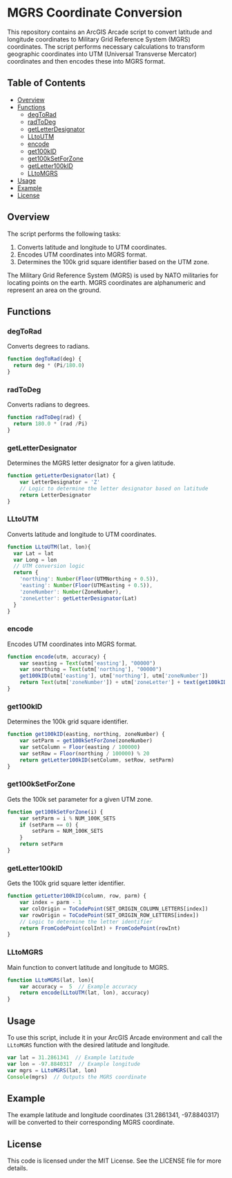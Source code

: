 # MGRS Coordinate Conversion

This repository contains an ArcGIS Arcade script to convert latitude and longitude coordinates to Military Grid Reference System (MGRS) coordinates. The script performs necessary calculations to transform geographic coordinates into UTM (Universal Transverse Mercator) coordinates and then encodes these into MGRS format.

## Table of Contents

- [Overview](#overview)
- [Functions](#functions)
  - [degToRad](#degToRad)
  - [radToDeg](#radToDeg)
  - [getLetterDesignator](#getLetterDesignator)
  - [LLtoUTM](#LLtoUTM)
  - [encode](#encode)
  - [get100kID](#get100kID)
  - [get100kSetForZone](#get100kSetForZone)
  - [getLetter100kID](#getLetter100kID)
  - [LLtoMGRS](#LLtoMGRS)
- [Usage](#usage)
- [Example](#example)
- [License](#license)

## Overview

The script performs the following tasks:
1. Converts latitude and longitude to UTM coordinates.
2. Encodes UTM coordinates into MGRS format.
3. Determines the 100k grid square identifier based on the UTM zone.

The Military Grid Reference System (MGRS) is used by NATO militaries for locating points on the earth. MGRS coordinates are alphanumeric and represent an area on the ground.

## Functions

### degToRad

Converts degrees to radians.

```javascript
function degToRad(deg) {
  return deg * (Pi/180.0)
}
```

### radToDeg

Converts radians to degrees.

```javascript
function radToDeg(rad) {
  return 180.0 * (rad /Pi)
}
```

### getLetterDesignator

Determines the MGRS letter designator for a given latitude.

```javascript
function getLetterDesignator(lat) {
    var LetterDesignator = 'Z'
    // Logic to determine the letter designator based on latitude
    return LetterDesignator
}
```

### LLtoUTM

Converts latitude and longitude to UTM coordinates.

```javascript
function LLtoUTM(lat, lon){
  var Lat = lat
  var Long = lon
  // UTM conversion logic
  return {
    'northing': Number(Floor(UTMNorthing + 0.5)),
    'easting': Number(Floor(UTMEasting + 0.5)),
    'zoneNumber': Number(ZoneNumber),
    'zoneLetter': getLetterDesignator(Lat)
  }
}
```

### encode

Encodes UTM coordinates into MGRS format.

```javascript
function encode(utm, accuracy) {
    var seasting = Text(utm['easting'], "00000")
    var snorthing = Text(utm['northing'], "00000")
    get100kID(utm['easting'], utm['northing'], utm['zoneNumber'])
    return Text(utm['zoneNumber']) + utm['zoneLetter'] + text(get100kID(utm['easting'], utm['northing'], utm['zoneNumber'])) + right(seasting, 5) + right(snorthing, 5)
}
```

### get100kID

Determines the 100k grid square identifier.

```javascript
function get100kID(easting, northing, zoneNumber) {
    var setParm = get100kSetForZone(zoneNumber)
    var setColumn = Floor(easting / 100000)
    var setRow = Floor(northing / 100000) % 20
    return getLetter100kID(setColumn, setRow, setParm)
}
```

### get100kSetForZone

Gets the 100k set parameter for a given UTM zone.

```javascript
function get100kSetForZone(i) {
    var setParm = i % NUM_100K_SETS
    if (setParm == 0) {
        setParm = NUM_100K_SETS
    }
    return setParm
}
```

### getLetter100kID

Gets the 100k grid square letter identifier.

```javascript
function getLetter100kID(column, row, parm) {
    var index = parm - 1
    var colOrigin = ToCodePoint(SET_ORIGIN_COLUMN_LETTERS[index])
    var rowOrigin = ToCodePoint(SET_ORIGIN_ROW_LETTERS[index])
    // Logic to determine the letter identifier
    return FromCodePoint(colInt) + FromCodePoint(rowInt)
}
```

### LLtoMGRS

Main function to convert latitude and longitude to MGRS.

```javascript
function LLtoMGRS(lat, lon){
    var accuracy =  5  // Example accuracy
    return encode(LLtoUTM(lat, lon), accuracy)
}
```

## Usage

To use this script, include it in your ArcGIS Arcade environment and call the `LLtoMGRS` function with the desired latitude and longitude.

```javascript
var lat = 31.2861341  // Example latitude
var lon = -97.8840317  // Example longitude
var mgrs = LLtoMGRS(lat, lon)
Console(mgrs)  // Outputs the MGRS coordinate
```

## Example

The example latitude and longitude coordinates (31.2861341, -97.8840317) will be converted to their corresponding MGRS coordinate.

## License

This code is licensed under the MIT License. See the LICENSE file for more details.
